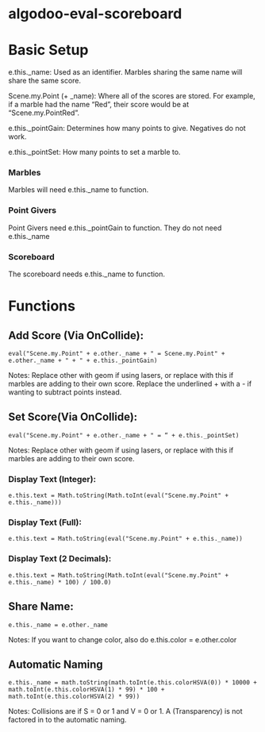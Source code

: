 # algodoo-eval-scoreboard

# Basic Setup

e.this.\_name: Used as an identifier. Marbles sharing the same name will share the same score.

Scene.my.Point (+ \_name): Where all of the scores are stored. For example, if a marble had the name “Red”, their score would be at “Scene.my.PointRed”.

e.this.\_pointGain: Determines how many points to give. Negatives do not work.

e.this.\_pointSet: How many points to set a marble to.

### Marbles

Marbles will need e.this.\_name to function.

### Point Givers

Point Givers need e.this.\_pointGain to function. They do not need e.this.\_name

### Scoreboard

The scoreboard needs e.this.\_name to function.

# Functions

## Add Score (Via OnCollide): 
~~~
eval("Scene.my.Point" + e.other._name + " = Scene.my.Point" + e.other._name + " + " + e.this._pointGain)
~~~
Notes: Replace other with geom if using lasers, or replace with this if marbles are adding to their own score. Replace the underlined + with a - if wanting to subtract points instead.

## Set Score(Via OnCollide):
~~~
eval("Scene.my.Point" + e.other._name + " = “ + e.this._pointSet)
~~~
Notes: Replace other with geom if using lasers, or replace with this if marbles are adding to their own score.

### Display Text (Integer):
~~~
e.this.text = Math.toString(Math.toInt(eval("Scene.my.Point" + e.this._name)))
~~~

### Display Text (Full):
~~~
e.this.text = Math.toString(eval("Scene.my.Point" + e.this._name))
~~~

### Display Text (2 Decimals):
~~~
e.this.text = Math.toString(Math.toInt(eval("Scene.my.Point" + e.this._name) * 100) / 100.0)
~~~

## Share Name:
~~~
e.this._name = e.other._name
~~~
Notes: If you want to change color, also do e.this.color = e.other.color

## Automatic Naming
~~~
e.this._name = math.toString(math.toInt(e.this.colorHSVA(0)) * 10000 + math.toInt(e.this.colorHSVA(1) * 99) * 100 + math.toInt(e.this.colorHSVA(2) * 99))
~~~
Notes: Collisions are if S = 0 or 1 and V = 0 or 1. A (Transparency) is not factored in to the automatic naming.
